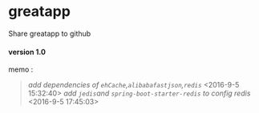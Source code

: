 # greatapp
Share greatapp to github
#### version 1.0
memo : 
> *add dependencies of `ehCache`,`alibabafastjson`,`redis`*  <2016-9-5 15:32:40>
> *add `jedis`and `spring-boot-starter-redis` to config redis*  <2016-9-5 17:45:03>